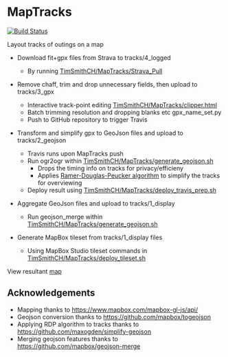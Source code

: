 # MapTracks
[![Build Status](https://travis-ci.org/TimSmithCH/MapTracks.svg?branch=master)](https://travis-ci.org/TimSmithCH/MapTracks)

Layout tracks of outings on a map

- Download fit+gpx files from Strava to tracks/4_logged
  - By running [TimSmithCH/MapTracks/Strava_Pull](https://github.com/TimSmithCH/Strava_Pull)

- Remove chaff, trim and drop unnecessary fields, then upload to tracks/3_gpx
  - Interactive track-point editing [TimSmithCH/MapTracks/clipper.html](https://github.com/TimSmithCH/MapTracks/tree/master/clipper.html)
  - Batch trimming resolution and dropping blanks etc gpx_name_set.py
  - Push to GitHub repository to trigger Travis

- Transform and simplify gpx to GeoJson files and upload to tracks/2_geojson
  - Travis runs upon MapTracks push
  - Run ogr2ogr within [TimSmithCH/MapTracks/generate_geojson.sh](https://github.com/TimSmithCH/MapTracks/tree/master/generate_geojson.sh)
    - Drops the timing info on tracks for privacy/efficieny 
    - Applies [Ramer-Douglas-Peucker algorithm](https://en.wikipedia.org/wiki/Ramer%E2%80%93Douglas%E2%80%93Peucker_algorithm) to simplify the tracks for overviewing 
  - Deploy result using [TimSmithCH/MapTracks/deploy_travis_prep.sh](https://github.com/TimSmithCH/MapTracks/tree/master/deploy_travis_prep.sh)

- Aggregate GeoJson files and upload to tracks/1_display
  - Run geojson_merge within [TimSmithCH/MapTracks/generate_geojson.sh](https://github.com/TimSmithCH/MapTracks/tree/master/generate_geojson.sh)

- Generate MapBox tileset from tracks/1_display files
  - Using MapBox Studio tileset commands in [TimSmithCH/MapTracks/deploy_tileset.sh](https://github.com/TimSmithCH/MapTracks/tree/master/deploy_tileset.sh)


View resultant [map](https://timsmithch.github.io/MapTracks/)


## Acknowledgements
- Mapping thanks to https://www.mapbox.com/mapbox-gl-js/api/ 
- Geojson conversion thanks to https://github.com/mapbox/togeojson 
- Applying RDP algorithm to tracks thanks to https://github.com/maxogden/simplify-geojson 
- Merging geojson features thanks to https://github.com/mapbox/geojson-merge 
